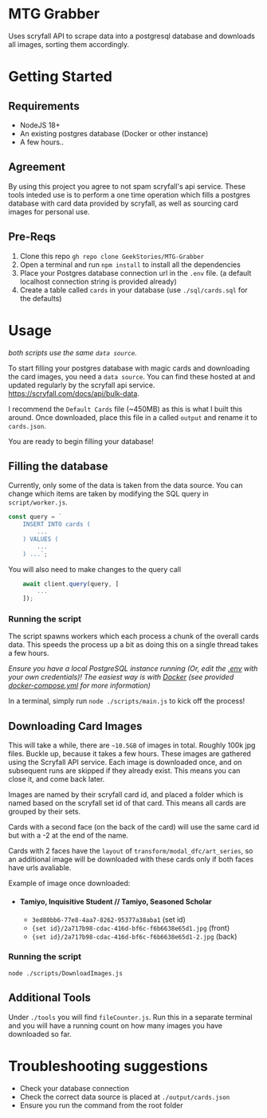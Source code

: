 # MTG Grabber

Uses scryfall API to scrape data into a postgresql database and downloads all images, sorting them accordingly.

# Getting Started

## Requirements

- NodeJS 18+
- An existing postgres database (Docker or other instance)
- A few hours..

## Agreement

By using this project you agree to not spam scryfall's api service. These tools inteded use is to perform a one time operation which fills a postgres database with card data provided by scryfall, as well as sourcing card images for personal use.

## Pre-Reqs

1.  Clone this repo `gh repo clone GeekStories/MTG-Grabber`
2.  Open a terminal and run `npm install` to install all the dependencies
3.  Place your Postgres database connection url in the `.env` file. (a default localhost connection string is provided already)
4.  Create a table called `cards` in your database (use `./sql/cards.sql` for the defaults)

# Usage

_both scripts use the same `data source`._

To start filling your postgres database with magic cards and downloading the card images, you need a `data source`. You can find these hosted at and updated regularly by the scryfall api service. https://scryfall.com/docs/api/bulk-data.

I recommend the `Default Cards` file (~450MB) as this is what I built this around. Once downloaded, place this file in a called `output` and rename it to `cards.json`.

You are ready to begin filling your database!

## Filling the database

Currently, only some of the data is taken from the data source. You can change which items are taken by modifying the SQL query in `script/worker.js`.

```js
const query = `
    INSERT INTO cards (
        ...
    ) VALUES (
        ...
    ) ...`;
```

You will also need to make changes to the query call

```js
    await client.query(query, [
        ...
    ]);
```

### Running the script

The script spawns workers which each process a chunk of the overall cards data. This speeds the process up a bit as doing this on a single thread takes a few hours.

*Ensure you have a local PostgreSQL instance running (Or, edit the [.env](./env) with your own credentials)!*
*The easiest way is with [Docker](https://www.docker.com/) (see provided [docker-compose.yml](./docker-compose.yml) for more information)*

In a terminal, simply run `node ./scripts/main.js` to kick off the process!

## Downloading Card Images

This will take a while, there are `~10.5GB` of images in total. Roughly 100k jpg files. Buckle up, because it takes a few hours. These images are gathered using the Scryfall API service. Each image is downloaded once, and on subsequent runs are skipped if they already exist. This means you can close it, and come back later.

Images are named by their scryfall card id, and placed a folder which is named based on the scryfall set id of that card. This means all cards are grouped by their sets.

Cards with a second face (on the back of the card) will use the same card id but with a -2 at the end of the name.

Cards with 2 faces have the `layout` of `transform/modal_dfc/art_series`, so an additional image will be downloaded with these cards only if both faces have urls avaliable.

Example of image once downloaded:

- #### Tamiyo, Inquisitive Student // Tamiyo, Seasoned Scholar
  - `3ed80bb6-77e8-4aa7-8262-95377a38aba1` (set id)
  - `{set id}/2a717b98-cdac-416d-bf6c-f6b6638e65d1.jpg` (front)
  - `{set id}/2a717b98-cdac-416d-bf6c-f6b6638e65d1-2.jpg` (back)

### Running the script

`node ./scripts/DownloadImages.js`

## Additional Tools

Under `./tools` you will find `fileCounter.js`. Run this in a separate terminal and you will have a running count on how many images you have downloaded so far.

# Troubleshooting suggestions

- Check your database connection
- Check the correct data source is placed at `./output/cards.json`
- Ensure you run the command from the root folder
